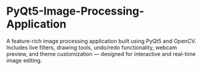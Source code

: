 # PyQt5-Image-Processing-Application
A feature-rich image processing application built using PyQt5 and OpenCV. Includes live filters, drawing tools, undo/redo functionality, webcam preview, and theme customization — designed for interactive and real-time image editing.

